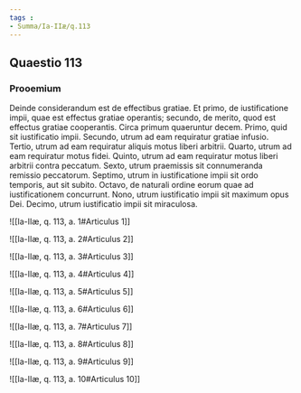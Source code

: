 ```yaml
---
tags : 
- Summa/Ia-IIæ/q.113
---
```


## Quaestio 113

### Prooemium

Deinde considerandum est de effectibus gratiae. Et primo, de iustificatione impii, quae est effectus gratiae operantis; secundo, de merito, quod est effectus gratiae cooperantis. Circa primum quaeruntur decem. Primo, quid sit iustificatio impii. Secundo, utrum ad eam requiratur gratiae infusio. Tertio, utrum ad eam requiratur aliquis motus liberi arbitrii. Quarto, utrum ad eam requiratur motus fidei. Quinto, utrum ad eam requiratur motus liberi arbitrii contra peccatum. Sexto, utrum praemissis sit connumeranda remissio peccatorum. Septimo, utrum in iustificatione impii sit ordo temporis, aut sit subito. Octavo, de naturali ordine eorum quae ad iustificationem concurrunt. Nono, utrum iustificatio impii sit maximum opus Dei. Decimo, utrum iustificatio impii sit miraculosa.

![[Ia-IIæ, q. 113, a. 1#Articulus 1]]

![[Ia-IIæ, q. 113, a. 2#Articulus 2]]

![[Ia-IIæ, q. 113, a. 3#Articulus 3]]

![[Ia-IIæ, q. 113, a. 4#Articulus 4]]

![[Ia-IIæ, q. 113, a. 5#Articulus 5]]

![[Ia-IIæ, q. 113, a. 6#Articulus 6]]

![[Ia-IIæ, q. 113, a. 7#Articulus 7]]

![[Ia-IIæ, q. 113, a. 8#Articulus 8]]

![[Ia-IIæ, q. 113, a. 9#Articulus 9]]

![[Ia-IIæ, q. 113, a. 10#Articulus 10]]

